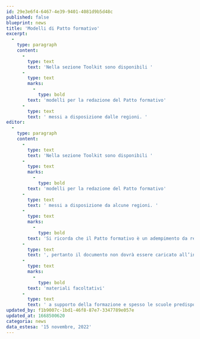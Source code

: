 ```yaml
---
id: 29e3e6f4-6467-4e39-9401-4081d9b5d48c
published: false
blueprint: news
title: 'Modelli di Patto formativo'
excerpt:
  -
    type: paragraph
    content:
      -
        type: text
        text: 'Nella sezione Toolkit sono disponibili '
      -
        type: text
        marks:
          -
            type: bold
        text: 'modelli per la redazione del Patto formativo'
      -
        type: text
        text: ' messi a disposizione dalle regioni. '
editor:
  -
    type: paragraph
    content:
      -
        type: text
        text: 'Nella sezione Toolkit sono disponibili '
      -
        type: text
        marks:
          -
            type: bold
        text: 'modelli per la redazione del Patto formativo'
      -
        type: text
        text: ' messi a disposizione da alcune regioni. '
      -
        type: text
        marks:
          -
            type: bold
        text: 'Si ricorda che il Patto formativo è un adempimento da redigere con la propria scuola e che in piattaforma non è prevista una sezione dedicata a questa attività'
      -
        type: text
        text: ', pertanto il documento non dovrà essere caricato all’interno dell’ambiente online. I modelli presenti nella sezione Toolkit sono '
      -
        type: text
        marks:
          -
            type: bold
        text: 'materiali facoltativi'
      -
        type: text
        text: ' a supporto della formazione e spesso le scuole predispongono modelli propri cui fare riferimento.'
updated_by: f1b9007c-1bd1-46f8-87e7-3347789e057e
updated_at: 1668500620
categoria: news
data_estesa: '15 novembre, 2022'
---
```

